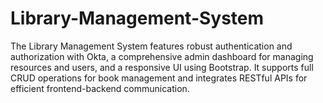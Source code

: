 # Library-Management-System
The Library Management System features robust authentication and authorization with Okta, a comprehensive admin dashboard for managing resources and users, and a responsive UI using Bootstrap. It supports full CRUD operations for book management and integrates RESTful APIs for efficient frontend-backend communication.
